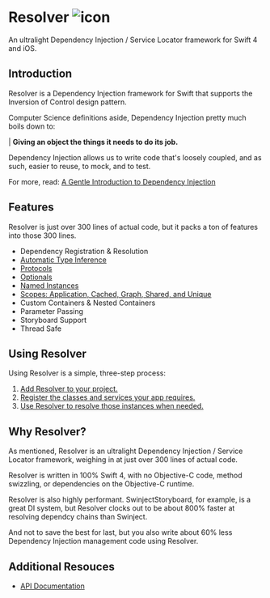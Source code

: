 
# Resolver ![icon](https://user-images.githubusercontent.com/709283/32858974-cce8282a-ca12-11e7-944b-c8046156290b.png)

 An ultralight Dependency Injection / Service Locator framework for Swift 4 and iOS.

## Introduction

Resolver is a Dependency Injection framework for Swift that supports the Inversion of Control design pattern.

Computer Science definitions aside, Dependency Injection pretty much boils down to:

| **Giving an object the things it needs to do its job.**

Dependency Injection allows us to write code that's loosely coupled, and as such, easier to reuse, to mock, and  to test.

For more, read: [A Gentle Introduction to Dependency Injection](https://github.com/hmlongco/Resolver/blob/master/Documentation/Introduction.md)

## Features

Resolver is just over 300 lines of actual code, but it packs a ton of features into those 300 lines.

* Dependency Registration & Resolution
* [Automatic Type Inference](https://github.com/hmlongco/Resolver/blob/master/Documentation/TypeInference.md)
* [Protocols](https://github.com/hmlongco/Resolver/blob/master/Documentation/TypeInference.md#Protocols)
* [Optionals](https://github.com/hmlongco/Resolver/blob/master/Documentation/Optionals.md)
* [Named Instances](https://github.com/hmlongco/Resolver/blob/master/Documentation/Names.md)
* [Scopes: Application, Cached, Graph, Shared, and Unique](https://github.com/hmlongco/Resolver/blob/master/Documentation/Scopes.md)
* Custom Containers & Nested Containers
* Parameter Passing
* Storyboard Support
* Thread Safe

## Using Resolver

Using Resolver is a simple, three-step process:

1. [Add Resolver to your project.](https://github.com/hmlongco/Resolver/blob/master/Documentation/Installation.md)
2. [Register the classes and services your app requires.](https://github.com/hmlongco/Resolver/blob/master/Documentation/Registration.md)
3. [Use Resolver to resolve those instances when needed.](https://github.com/hmlongco/Resolver/blob/master/Documentation/Resolution.md)

## Why Resolver?

As mentioned, Resolver is an ultralight Dependency Injection / Service Locator framework, weighing in at just over 300 lines of actual code.

Resolver is written in 100% Swift 4, with no Objective-C code, method swizzling, or dependencies on the Objective-C runtime.

Resolver is also highly performant. SwinjectStoryboard, for example, is a great DI system, but Resolver clocks out to be about 800% faster at resolving dependcy chains than Swinject.

And not to save the best for last, but you also write about 60% less Dependency Injection management code using Resolver.

## Additional Resouces

* [API Documentation](https://hmlongco.github.io/Resolver/Documentation/API/Classes/Resolver.html)
